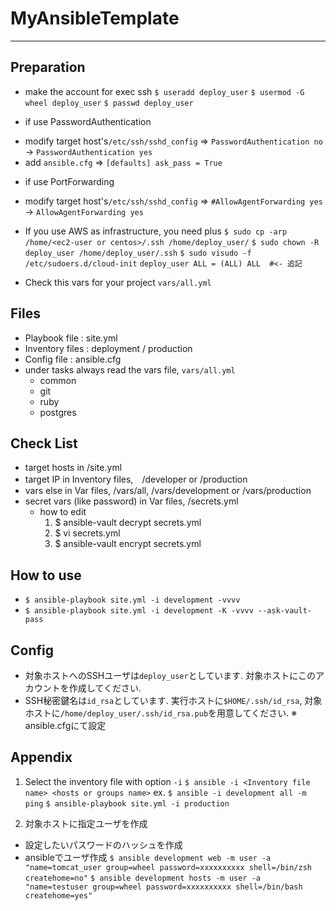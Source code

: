 # MyAnsibleTemplate
----

## Preparation
* make the account for exec ssh
`$ useradd deploy_user`
`$ usermod -G wheel deploy_user`
`$ passwd deploy_user`

* if use PasswordAuthentication
- modify target host's`/etc/ssh/sshd_config` => `PasswordAuthentication no` -> `PasswordAuthentication yes`
- add `ansible.cfg` => `[defaults] ask_pass = True`

* if use PortForwarding
- modify target host's`/etc/ssh/sshd_config` => `#AllowAgentForwarding yes` -> `AllowAgentForwarding yes`

* If you use AWS as infrastructure, you need plus
`$ sudo cp -arp /home/<ec2-user or centos>/.ssh /home/deploy_user/`
`$ sudo chown -R deploy_user /home/deploy_user/.ssh`
`$ sudo visudo -f /etc/sudoers.d/cloud-init`
`deploy_user ALL = (ALL) ALL  #<- 追記`

* Check this vars for your project
`vars/all.yml`

## Files
* Playbook file : site.yml
* Inventory files : deployment / production
* Config file : ansible.cfg
* under tasks always read the vars file, `vars/all.yml`
  - common
  - git
  - ruby
  - postgres

## Check List
* target hosts in /site.yml
* target IP in Inventory files,　/developer or /production
* vars else in Var files, /vars/all, /vars/development or /vars/production
* secret vars (like password) in Var files, /secrets.yml
  - how to edit
    1. $ ansible-vault decrypt secrets.yml
    1. $ vi secrets.yml
    1. $ ansible-vault encrypt secrets.yml

## How to use
* `$ ansible-playbook site.yml -i development -vvvv`
* `$ ansible-playbook site.yml -i development -K -vvvv --ask-vault-pass`


## Config
* 対象ホストへのSSHユーザは`deploy_user`としています. 対象ホストにこのアカウントを作成してください.
* SSH秘密鍵名は`id_rsa`としています. 実行ホストに`$HOME/.ssh/id_rsa`, 対象ホストに`/home/deploy_user/.ssh/id_rsa.pub`を用意してください.
※ ansible.cfgにて設定

## Appendix
1. Select the inventory file with option `-i`
`$ ansible -i <Inventory file name> <hosts or groups name>`
    ex.
      `$ ansible -i development all -m ping`
      `$ ansible-playbook site.yml -i production`


1. 対象ホストに指定ユーザを作成
  - 設定したいパスワードのハッシュを作成
  - ansibleでユーザ作成
  `$ ansible development web -m user -a "name=tomcat_user group=wheel password=xxxxxxxxxx shell=/bin/zsh createhome=no"`
  `$ ansible development hosts -m user -a "name=testuser group=wheel password=xxxxxxxxxx shell=/bin/bash createhome=yes"`
